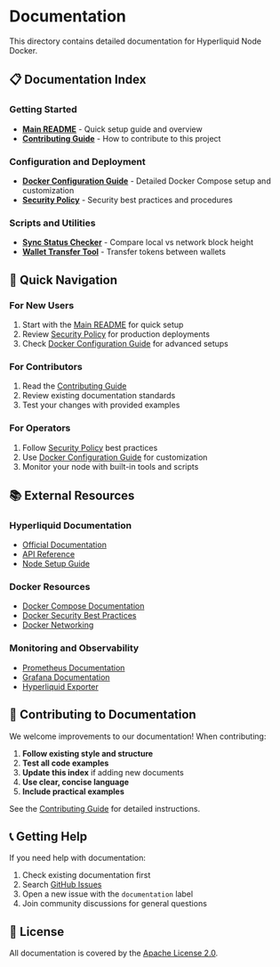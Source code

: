 # Documentation

This directory contains detailed documentation for Hyperliquid Node Docker.

## 📋 Documentation Index

### Getting Started
- **[Main README](../README.md)** - Quick setup guide and overview
- **[Contributing Guide](../CONTRIBUTING.md)** - How to contribute to this project

### Configuration and Deployment
- **[Docker Configuration Guide](DOCKER_CONFIGURATION.md)** - Detailed Docker Compose setup and customization
- **[Security Policy](../SECURITY.md)** - Security best practices and procedures

### Scripts and Utilities
- **[Sync Status Checker](../scripts/check_sync.sh)** - Compare local vs network block height
- **[Wallet Transfer Tool](../scripts/wallet_transfer.py)** - Transfer tokens between wallets

## 🎯 Quick Navigation

### For New Users
1. Start with the [Main README](../README.md) for quick setup
2. Review [Security Policy](../SECURITY.md) for production deployments
3. Check [Docker Configuration Guide](DOCKER_CONFIGURATION.md) for advanced setups

### For Contributors
1. Read the [Contributing Guide](../CONTRIBUTING.md)
2. Review existing documentation standards
3. Test your changes with provided examples

### For Operators
1. Follow [Security Policy](../SECURITY.md) best practices
2. Use [Docker Configuration Guide](DOCKER_CONFIGURATION.md) for customization
3. Monitor your node with built-in tools and scripts

## 📚 External Resources

### Hyperliquid Documentation
- [Official Documentation](https://hyperliquid.gitbook.io/)
- [API Reference](https://hyperliquid.gitbook.io/hyperliquid-docs/for-developers/api)
- [Node Setup Guide](https://hyperliquid.gitbook.io/hyperliquid-docs/for-developers/api/node-info)

### Docker Resources
- [Docker Compose Documentation](https://docs.docker.com/compose/)
- [Docker Security Best Practices](https://docs.docker.com/engine/security/)
- [Docker Networking](https://docs.docker.com/network/)

### Monitoring and Observability
- [Prometheus Documentation](https://prometheus.io/docs/)
- [Grafana Documentation](https://grafana.com/docs/)
- [Hyperliquid Exporter](https://github.com/validaoxyz/hyperliquid-exporter)

## 🤝 Contributing to Documentation

We welcome improvements to our documentation! When contributing:

1. **Follow existing style and structure**
2. **Test all code examples** 
3. **Update this index** if adding new documents
4. **Use clear, concise language**
5. **Include practical examples**

See the [Contributing Guide](../CONTRIBUTING.md) for detailed instructions.

## 📞 Getting Help

If you need help with documentation:

1. Check existing documentation first
2. Search [GitHub Issues](https://github.com/CryptoManufaktur-io/hyperliquid-docker/issues)
3. Open a new issue with the `documentation` label
4. Join community discussions for general questions

## 📄 License

All documentation is covered by the [Apache License 2.0](../LICENSE).